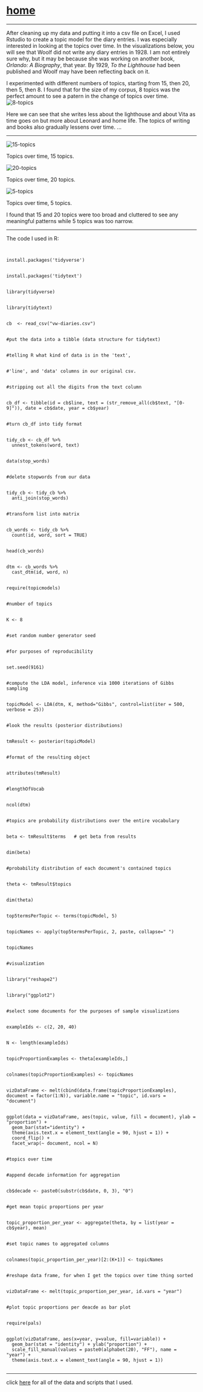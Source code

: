 # [home](https://paula-rodrigo.github.io/woolfdiaries.github.io/)
---

After cleaning up my data and putting it into a csv file on Excel, I used Rstudio to create a topic model for the diary entries. I was especially interested in looking at the topics over time. In the visualizations below, you will see that Woolf did not write any diary entries in 1928. I am not entirely sure why, but it may be because she was working on another book, *Orlando: A Biography*, that year. By 1929, *To the Lighthouse* had been published and Woolf may have been reflecting back on it.

I experimented with different numbers of topics, starting from 15, then 20, then 5, then 8. I found that for the size of my corpus, 8 topics was the perfect amount to see a patern in the change of topics over time.
![8-topics](vw-topicsovertime-8.png)

Here we can see that she writes less about the lighthouse and about Vita as time goes on but more about Leonard and home life. The topics of writing and books also gradually lessens over time. ...

---
![15-topics](vw-topics-year.png)
<div>Topics over time, 15 topics.</div>

![20-topics](vw-topicsovertime-20.png)
<div>Topics over time, 20 topics.</div>

![5-topics](vw-5-topics.png)
<div>Topics over time, 5 topics.</div>

I found that 15 and 20 topics were too broad and cluttered to see any meaningful patterns while 5 topics was too narrow.

---
The code I used in R:
<p><code>
<br>install.packages('tidyverse')</br>
<br>install.packages('tidytext')</br>
<br>library(tidyverse)</br>
<br>library(tidytext)</br>
<br>cb  <- read_csv("vw-diaries.csv")</br>
<br>#put the data into a tibble (data structure for tidytext)</br>
<br>#telling R what kind of data is in the 'text',</br>
<br>#'line', and 'data' columns in our original csv.</br>
<br>#stripping out all the digits from the text column</br>
<br>cb_df <- tibble(id = cb$line, text = (str_remove_all(cb$text, "[0-9]")), date = cb$date, year = cb$year)</br>
<br>#turn cb_df into tidy format</br>
<br>tidy_cb <- cb_df %>%
  unnest_tokens(word, text)</br>
<br>data(stop_words)</br>
<br>#delete stopwords from our data</br>
<br>tidy_cb <- tidy_cb %>%
  anti_join(stop_words)</br>
<br>#transform list into matrix</br>
<br>cb_words <- tidy_cb %>%
  count(id, word, sort = TRUE)</br>
<br>head(cb_words)</br>
<br>dtm <- cb_words %>%
  cast_dtm(id, word, n)</br>
<br>require(topicmodels)</br>
<br>#number of topics</br>
<br>K <- 8</br>
<br>#set random number generator seed</br>
<br>#for purposes of reproducibility</br>
<br>set.seed(9161)</br>
<br>#compute the LDA model, inference via 1000 iterations of Gibbs sampling</br>
<br>topicModel <- LDA(dtm, K, method="Gibbs", control=list(iter = 500, verbose = 25))</br>
<br>#look the results (posterior distributions)</br>
<br>tmResult <- posterior(topicModel)</br>
<br>#format of the resulting object</br>
<br>attributes(tmResult)</br>
<br>#lengthOfVocab</br>
<br>ncol(dtm)</br>
<br>#topics are probability distributions over the entire vocabulary</br>
<br>beta <- tmResult$terms   # get beta from results</br>
<br>dim(beta)</br>
<br>#probability distribution of each document's contained topics</br>
<br>theta <- tmResult$topics</br>
<br>dim(theta)  </br>
<br>top5termsPerTopic <- terms(topicModel, 5)</br>
<br>topicNames <- apply(top5termsPerTopic, 2, paste, collapse=" ")</br>
<br>topicNames</br>
<br>#visualization</br>
<br>library("reshape2")</br>
<br>library("ggplot2")</br>
<br>#select some documents for the purposes of sample visualizations</br>
<br>exampleIds <- c(2, 20, 40)</br>
<br>N <- length(exampleIds)</br>
<br>topicProportionExamples <- theta[exampleIds,]</br>
<br>colnames(topicProportionExamples) <- topicNames</br>
<br>vizDataFrame <- melt(cbind(data.frame(topicProportionExamples), document = factor(1:N)), variable.name = "topic", id.vars = "document")  </br>
<br>ggplot(data = vizDataFrame, aes(topic, value, fill = document), ylab = "proportion") +
  geom_bar(stat="identity") +
  theme(axis.text.x = element_text(angle = 90, hjust = 1)) +  
  coord_flip() +
  facet_wrap(~ document, ncol = N)</br>
<br>#topics over time</br>
<br>#append decade information for aggregation</br>
<br>cb$decade <- paste0(substr(cb$date, 0, 3), "0")</br>
<br>#get mean topic proportions per year</br>
<br>topic_proportion_per_year <- aggregate(theta, by = list(year = cb$year), mean)</br>
<br>#set topic names to aggregated columns</br>
<br>colnames(topic_proportion_per_year)[2:(K+1)] <- topicNames</br>
<br>#reshape data frame, for when I get the topics over time thing sorted</br>
<br>vizDataFrame <- melt(topic_proportion_per_year, id.vars = "year")</br>
<br>#plot topic proportions per deacde as bar plot</br>
<br>require(pals)</br>
<br>ggplot(vizDataFrame, aes(x=year, y=value, fill=variable)) +
  geom_bar(stat = "identity") + ylab("proportion") +
  scale_fill_manual(values = paste0(alphabet(20), "FF"), name = "year") +
  theme(axis.text.x = element_text(angle = 90, hjust = 1))</br>
</code></p>
  
---

click [here](https://github.com/paula-rodrigo/week-six/tree/master/vw-diaries-r) for all of the data and scripts that I used.
